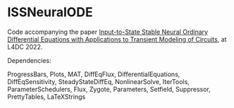 # ISSNeuralODE

Code accompanying the paper [Input-to-State Stable Neural Ordinary Differential Equations with Applications to Transient Modeling of Circuits](https://arxiv.org/abs/2202.06453), at L4DC 2022.


Dependencies:

ProgressBars, Plots, MAT, DiffEqFlux, DifferentialEquations, DiffEqSensitivity, SteadyStateDiffEq, NonlinearSolve, IterTools, ParameterSchedulers, Flux, Zygote, Parameters, Setfield, Suppressor, PrettyTables, LaTeXStrings

